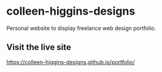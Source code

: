 # colleen-higgins-designs
Personal website to display freelance web design portfolio.

## Visit the live site
https://colleen-higgins-designs.github.io/portfolio/
